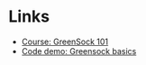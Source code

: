 # Links 

- [Course: GreenSock 101](https://ihatetomatoes.net/store/)
- [Code demo: Greensock basics](https://edbmuller.github.io/gsap-demos/greensock-basics/)
